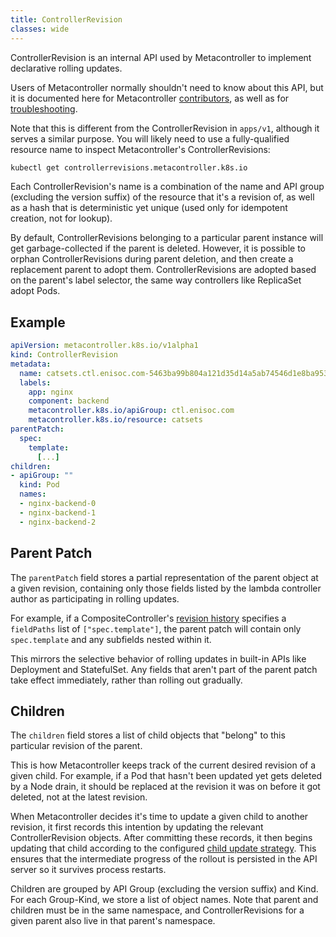 ```yaml
---
title: ControllerRevision
classes: wide
---
```

ControllerRevision is an internal API used by Metacontroller to implement
declarative rolling updates.

Users of Metacontroller normally shouldn't need to know about this API,
but it is documented here for Metacontroller [contributors](/contrib/),
as well as for [troubleshooting](/guide/troubleshooting/).

Note that this is different from the ControllerRevision in `apps/v1`,
although it serves a similar purpose.
You will likely need to use a fully-qualified resource name to inspect
Metacontroller's ControllerRevisions:

```sh
kubectl get controllerrevisions.metacontroller.k8s.io
```

Each ControllerRevision's name is a combination of the name and API group
(excluding the version suffix) of the resource that it's a revision of,
as well as a hash that is deterministic yet unique (used only for idempotent
creation, not for lookup).

By default, ControllerRevisions belonging to a particular parent instance
will get garbage-collected if the parent is deleted.
However, it is possible to orphan ControllerRevisions during parent
deletion, and then create a replacement parent to adopt them.
ControllerRevisions are adopted based on the parent's label selector,
the same way controllers like ReplicaSet adopt Pods.

## Example

```yaml
apiVersion: metacontroller.k8s.io/v1alpha1
kind: ControllerRevision
metadata:
  name: catsets.ctl.enisoc.com-5463ba99b804a121d35d14a5ab74546d1e8ba953
  labels:
    app: nginx
    component: backend
    metacontroller.k8s.io/apiGroup: ctl.enisoc.com
    metacontroller.k8s.io/resource: catsets
parentPatch:
  spec:
    template:
      [...]
children:
- apiGroup: ""
  kind: Pod
  names:
  - nginx-backend-0
  - nginx-backend-1
  - nginx-backend-2
```

## Parent Patch

The `parentPatch` field stores a partial representation of the parent object
at a given revision, containing only those fields listed by the lambda controller
author as participating in rolling updates.

For example, if a CompositeController's [revision history][] specifies
a `fieldPaths` list of `["spec.template"]`, the parent patch will contain
only `spec.template` and any subfields nested within it.

This mirrors the selective behavior of rolling updates in built-in APIs
like Deployment and StatefulSet.
Any fields that aren't part of the parent patch take effect immediately,
rather than rolling out gradually.

[revision history]: /api/compositecontroller/#revision-history

## Children

The `children` field stores a list of child objects that "belong" to this
particular revision of the parent.

This is how Metacontroller keeps track of the current desired revision of
a given child.
For example, if a Pod that hasn't been updated yet gets deleted by a Node
drain, it should be replaced at the revision it was on before it got deleted,
not at the latest revision.

When Metacontroller decides it's time to update a given child to another
revision, it first records this intention by updating the relevant
ControllerRevision objects.
After committing these records, it then begins updating that child according
to the configured [child update strategy](/api/compositecontroller/#child-update-strategy).
This ensures that the intermediate progress of the rollout is persisted
in the API server so it survives process restarts.

Children are grouped by API Group (excluding the version suffix) and Kind.
For each Group-Kind, we store a list of object names.
Note that parent and children must be in the same namespace,
and ControllerRevisions for a given parent also live in that
parent's namespace.